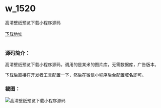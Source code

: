 # w_1520
高清壁纸预览下载小程序源码
<br/></br>
[下载地址](https://www.uuid2.com/1520.html "下载地址")
<br/></br>
<h3>源码简介：</h3>
<p>高清壁纸预览下载小程序源码，调用的是某米的图片库，无需数据库，广告版本。<p>
<p>下载后直接在开发者工具配置一下，然后在微信小程序后台配置域名即可。<p>
<h3>截图：</h3>
<img src="https://www.uuid2.com/wp-content/uploads/img/202109/b599d83558.png" alt="高清壁纸预览下载小程序源码">
